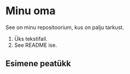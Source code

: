 # Minu oma

See on minu repositoorium, kus on palju tarkust.

1. Üks tekstifail.
2. See README ise.

## Esimene peatükk

